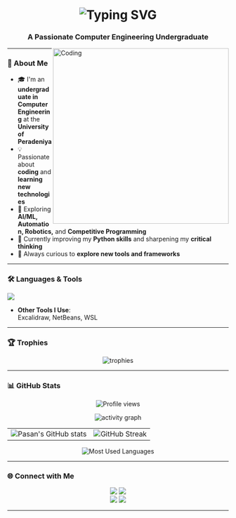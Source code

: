 <h1 align="center">
  <img src="https://readme-typing-svg.herokuapp.com?size=30&duration=4000&color=1D9BF0&center=true&vCenter=true&width=500&lines=Hi+👋,+I'm+Pasan+Chathuranga;Welcome+to+my+GitHub+Profile!" alt="Typing SVG">
</h1>

<h3 align="center">A Passionate Computer Engineering Undergraduate</h3>

<img align="right" alt="Coding" width="400" src="https://media.giphy.com/media/qgQUggAC3Pfv687qPC/giphy.gif">

---

### 🚀 About Me
- 🎓 I'm an **undergraduate in Computer Engineering** at the **University of Peradeniya**  
- 💡 Passionate about **coding** and **learning new technologies**  
- 🤖 Exploring **AI/ML, Automation, Robotics,** and **Competitive Programming**  
- 🐍 Currently improving my **Python skills** and sharpening my **critical thinking**  
- 🌱 Always curious to **explore new tools and frameworks**  

---

### 🛠️ Languages & Tools
<p align="left">
  <img src="https://skillicons.dev/icons?i=python,java,c,html,css,js,bootstrap,mysql,php,arduino,git,github,vscode,anaconda,latex" />
</p>

- **Other Tools I Use**:</br>
 Excalidraw, NetBeans, WSL  

---

### 🏆 Trophies  
<p align="center">
  <img src="https://github-profile-trophy.vercel.app/?username=pasan3251&theme=onedark&margin-w=10&margin-h=10" alt="trophies"/>
</p>

---

### 📊 GitHub Stats
<p align="center">
  <img src="https://komarev.com/ghpvc/?username=pasan3251&label=Profile%20views&color=0e75b6&style=for-the-badge" alt="Profile views" />
</p>

<p align="center">
  <img src="https://github-readme-activity-graph.vercel.app/graph?username=pasan3251&theme=tokyo-night" alt="activity graph"/>
</p>

<p align="center">
  <table>
    <tr>
      <td><img src="https://github-readme-stats.vercel.app/api?username=pasan3251&show_icons=true&theme=tokyonight" alt="Pasan's GitHub stats" /></td>
      <td><img src="https://github-readme-streak-stats.herokuapp.com/?user=pasan3251&theme=tokyonight" alt="GitHub Streak" /></td>
    </tr>
  </table>
</p>

<p align="center">
  <img src="https://github-readme-stats.vercel.app/api/top-langs/?username=pasan3251&layout=compact&theme=tokyonight" alt="Most Used Languages" />
</p>



---

### 🌐 Connect with Me
<p align="center">
  <a href="https://www.linkedin.com/in/pasan-wijerathne-857442371" target="_blank"><img src="https://skillicons.dev/icons?i=linkedin" /></a>
  <a href="https://www.instagram.com/pasan_chathuranga_" target="_blank"><img src="https://skillicons.dev/icons?i=instagram" /></a>
  </br>
  <a href="https://www.hackerrank.com/profile/wijerathnedkgpcb" target="_blank"><img src="https://img.shields.io/badge/HackerRank-2EC866?style=for-the-badge&logo=HackerRank&logoColor=white" /></a>
  <a href="https://codeforces.com/profile/Pasan_Chathuranga" target="_blank"><img src="https://img.shields.io/badge/Codeforces-445f9d?style=for-the-badge&logo=codeforces&logoColor=white" /></a>
</p>

---

<!-- ### ☕ Support Me
<p align="center"><a href="https://buymeacoffee.com/pasan3251" target="_blank"><img src="https://cdn.buymeacoffee.com/buttons/v2/default-yellow.png" alt="Buy Me A Coffee" width="200"></a></p>

-->

